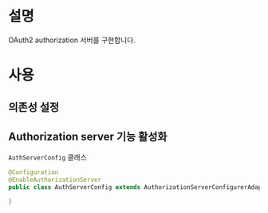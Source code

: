 # 설명
OAuth2 authorization 서버를 구현합니다. 

# 사용
## 의존성 설정

## Authorization server 기능 활성화
`AuthServerConfig` 클래스
```java
@Configuration
@EnableAuthorizationServer
public class AuthServerConfig extends AuthorizationServerConfigurerAdapter {

}
```